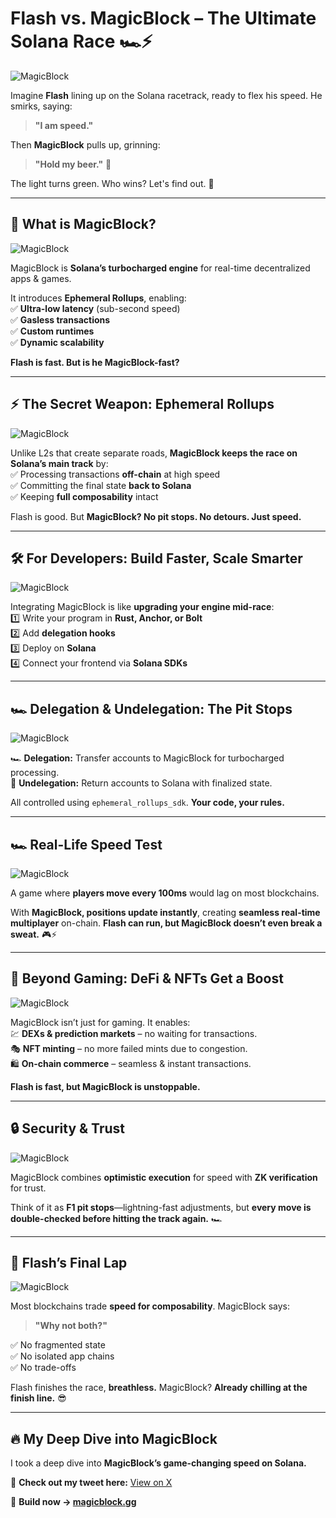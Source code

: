 # Flash vs. MagicBlock – The Ultimate Solana Race 🏎️⚡  

![MagicBlock](1.jpg)  

Imagine **Flash** lining up on the Solana racetrack, ready to flex his speed. He smirks, saying:  

> **"I am speed."**  

Then **MagicBlock** pulls up, grinning:  

> **"Hold my beer."** 🍺  

The light turns green. Who wins? Let's find out. 🏁  

---  

## 🚀 What is MagicBlock?  
![MagicBlock](2.jpg)  

MagicBlock is **Solana’s turbocharged engine** for real-time decentralized apps & games.  

It introduces **Ephemeral Rollups**, enabling:  
✅ **Ultra-low latency** (sub-second speed)  
✅ **Gasless transactions**  
✅ **Custom runtimes**  
✅ **Dynamic scalability**  

**Flash is fast. But is he MagicBlock-fast?**  

---  

## ⚡ The Secret Weapon: Ephemeral Rollups  
![MagicBlock](4.jpg)  

Unlike L2s that create separate roads, **MagicBlock keeps the race on Solana’s main track** by:  
✅ Processing transactions **off-chain** at high speed  
✅ Committing the final state **back to Solana**  
✅ Keeping **full composability** intact  

Flash is good. But **MagicBlock? No pit stops. No detours. Just speed.**  

---  

## 🛠️ For Developers: Build Faster, Scale Smarter  
![MagicBlock](5.jpg)  

Integrating MagicBlock is like **upgrading your engine mid-race**:  
1️⃣ Write your program in **Rust, Anchor, or Bolt**  
2️⃣ Add **delegation hooks**  
3️⃣ Deploy on **Solana**  
4️⃣ Connect your frontend via **Solana SDKs**  

---  

## 🏎️ Delegation & Undelegation: The Pit Stops  
![MagicBlock](6.jpg)  

🏎️ **Delegation:** Transfer accounts to MagicBlock for turbocharged processing.  
🏁 **Undelegation:** Return accounts to Solana with finalized state.  

All controlled using `ephemeral_rollups_sdk`. **Your code, your rules.**  

---  

## 🏎️ Real-Life Speed Test  
![MagicBlock](7.jpg)  

A game where **players move every 100ms** would lag on most blockchains.  

With **MagicBlock, positions update instantly**, creating **seamless real-time multiplayer** on-chain. **Flash can run, but MagicBlock doesn’t even break a sweat.** 🎮⚡  

---  

## 🔗 Beyond Gaming: DeFi & NFTs Get a Boost  
![MagicBlock](8.jpg)  

MagicBlock isn’t just for gaming. It enables:  
💹 **DEXs & prediction markets** – no waiting for transactions.  
🎭 **NFT minting** – no more failed mints due to congestion.  
🛍️ **On-chain commerce** – seamless & instant transactions.  

**Flash is fast, but MagicBlock is unstoppable.**  

---  

## 🔒 Security & Trust  
![MagicBlock](9.jpg)  

MagicBlock combines **optimistic execution** for speed with **ZK verification** for trust.  

Think of it as **F1 pit stops**—lightning-fast adjustments, but **every move is double-checked before hitting the track again.** 🏎️  

---  

## 🏁 Flash’s Final Lap  
![MagicBlock](10.jpg)  

Most blockchains trade **speed for composability**. MagicBlock says:  

> **"Why not both?"**  

✅ No fragmented state  
✅ No isolated app chains  
✅ No trade-offs  

Flash finishes the race, **breathless.** MagicBlock? **Already chilling at the finish line.** 😎  

---  

## 🔥 My Deep Dive into MagicBlock  
I took a deep dive into **MagicBlock’s game-changing speed on Solana.**  

🔗 **Check out my tweet here:** [View on X](https://x.com/DEDONFXOFFICIAL/status/1901481131502964916?t=VHfbZx5DHaaKYLEG6ASAbA&s=19)  

🚀 **Build now → [magicblock.gg](https://www.magicblock.gg)**
